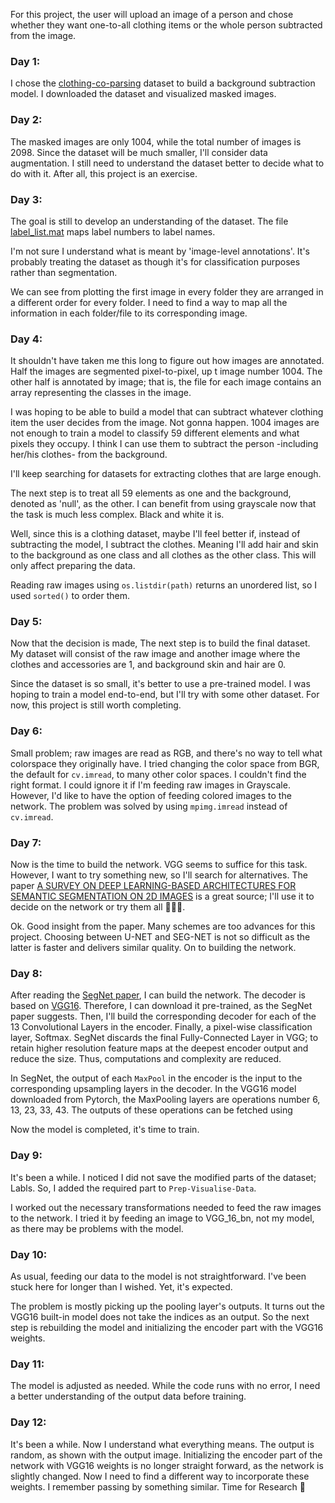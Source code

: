 For this project, the user will upload an image of a person and chose whether they want one-to-all clothing items or the whole person subtracted from the image.

### Day 1:
I chose the [clothing-co-parsing](https://github.com/bearpaw/clothing-co-parsing) dataset to build a background subtraction model. I downloaded the dataset and visualized masked images.

### Day 2:
The masked images are only 1004, while the total number of images is 2098. Since the dataset will be much smaller, I'll consider data augmentation. I still need to understand the dataset better to decide what to do with it. After all, this project is an exercise.

### Day 3:
The goal is still to develop an understanding of the dataset. The file [label_list.mat](https://github.com/bearpaw/clothing-co-parsing/blob/master/label_list.mat) maps label numbers to label names. 

I'm not sure I understand what is meant by 'image-level annotations'. It's probably treating the dataset as though it's for classification purposes rather than segmentation.

We can see from plotting the first image in every folder they are arranged in a different order for every folder. I need to find a way to map all the information in each folder/file to its corresponding image.

### Day 4:
It shouldn't have taken me this long to figure out how images are annotated. Half the images are segmented pixel-to-pixel, up t image number 1004. The other half is annotated by image; that is, the file for each image contains an array representing the classes in the image.

I was hoping to be able to build a model that can subtract whatever clothing item the user decides from the image. Not gonna happen. 1004 images are not enough to train a model to classify 59 different elements and what pixels they occupy. I think I can use them to subtract the person -including her/his clothes- from the background.

I'll keep searching for datasets for extracting clothes that are large enough.

The next step is to treat all 59 elements as one and the background, denoted as 'null', as the other. I can benefit from using grayscale now that the task is much less complex. Black and white it is.

Well, since this is a clothing dataset, maybe I'll feel better if, instead of subtracting the model, I subtract the clothes. Meaning I'll add hair and skin to the background as one class and all clothes as the other class. This will only affect preparing the data.

Reading raw images using `os.listdir(path)` returns an unordered list, so I used `sorted()` to order them.

### Day 5:
Now that the decision is made, The next step is to build the final dataset. My dataset will consist of the raw image and another image where the clothes and accessories are 1, and background skin and hair are 0.

Since the dataset is so small, it's better to use a pre-trained model. I was hoping to train a model end-to-end, but I'll try with some other dataset. For now, this project is still worth completing.

### Day 6:
Small problem; raw images are read as RGB, and there's no way to tell what colorspace they originally have. I tried changing the color space from BGR, the default for `cv.imread`, to many other color spaces. I couldn't find the right format. I could ignore it if I'm feeding raw images in Grayscale. However, I'd like to have the option of feeding colored images to the network. The problem was solved by using `mpimg.imread` instead of `cv.imread`.

### Day 7:
Now is the time to build the network. VGG seems to suffice for this task. However, I want to try something new, so I'll search for alternatives. The paper [A SURVEY ON DEEP LEARNING-BASED ARCHITECTURES FOR SEMANTIC SEGMENTATION ON 2D IMAGES](https://arxiv.org/pdf/1912.10230.pdf) is a great source; I'll use it to decide on the network or try them all 🤷🏽‍♀️.

Ok. Good insight from the paper. Many schemes are too advances for this project. Choosing between U-NET and SEG-NET is not so difficult as the latter is faster and delivers similar quality. On to building the network.

### Day 8:
After reading the [SegNet paper](https://arxiv.org/pdf/1511.00561.pdf), I can build the network. The decoder is based on [VGG16](https://arxiv.org/pdf/1409.1556.pdf). Therefore, I can download it pre-trained, as the SegNet paper suggests. Then, I'll build the corresponding decoder for each of the 13 Convolutional Layers in the encoder. Finally, a pixel-wise classification layer, Softmax. SegNet discards the final Fully-Connected Layer in VGG; to retain higher resolution feature maps at the deepest encoder output and reduce the size.  Thus, computations and complexity are reduced.

In SegNet, the output of each `MaxPool` in the encoder is the input to the corresponding upsampling layers in the decoder. In the VGG16 model downloaded from Pytorch, the MaxPooling layers are operations number 6, 13, 23, 33, 43. The outputs of these operations can be fetched using 

Now the model is completed, it's time to train.

### Day 9:
It's been a while. I noticed I did not save the modified parts of the dataset; Labls. So, I added the required part to `Prep-Visualise-Data`.
 
I worked out the necessary transformations needed to feed the raw images to the network. I tried it by feeding an image to VGG_16_bn, not my model, as there may be problems with the model.

### Day 10:
As usual, feeding our data to the model is not straightforward. I've been stuck here for longer than I wished. Yet, it's expected. 

The problem is mostly picking up the pooling layer's outputs. It turns out the VGG16 built-in model does not take the indices as an output. So the next step is rebuilding the model and initializing the encoder part with the VGG16 weights.

### Day 11:
The model is adjusted as needed. While the code runs with no error, I need a better understanding of the output data before training.

### Day 12:
It's been a while. Now I understand what everything means. The output is random, as shown with the output image. Initializing the encoder part of the network with VGG16 weights is no longer straight forward, as the network is slightly changed. Now I need to find a different way to incorporate these weights. I remember passing by something similar. Time for Research 🧐
